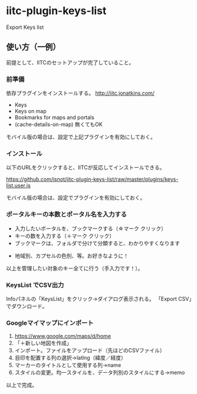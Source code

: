 # iitc-plugin-keys-list
Export Keys list

## 使い方（一例）

前提として、IITCのセットアップが完了していること。

### 前準備

依存プラグインをインストールする。 http://iitc.jonatkins.com/

* Keys
* Keys on map
* Bookmarks for maps and portals
* (cache-details-on-map) 無くてもOK

モバイル版の場合は、設定で上記プラグインを有効にしておく。

### インストール

以下のURLをクリックすると、IITCが反応してインストールできる。

https://github.com/isnot/iitc-plugin-keys-list/raw/master/plugins/keys-list.user.js

モバイル版の場合は、設定でプラグインを有効にしておく。

### ポータルキーの本数とポータル名を入力する

* 入力したいポータルを、ブックマークする（☆マーク クリック）
* キーの数を入力する（＋マーク クリック）
* ブックマークは、フォルダで分けて分類すると、わかりやすくなります
 + 地域別、カプセルの色別、等。お好きなように！

以上を管理したい対象のキー全てに行う（手入力です！）。

### KeysList でCSV出力

Infoパネルの「KeysList」をクリック→ダイアログ表示される。
「Export CSV」でダウンロード。

### Googleマイマップにインポート

1. https://www.google.com/maps/d/home
2. 「＋新しい地図を作成」
3. インポート。ファイルをアップロード（先ほどのCSVファイル）
4. 目印を配置する列の選択→latlng（緯度／経度）
5. マーカーのタイトルとして使用する列→name
6. スタイルの変更。均一スタイルを、データ列別のスタイルにする→memo

以上で完成。
